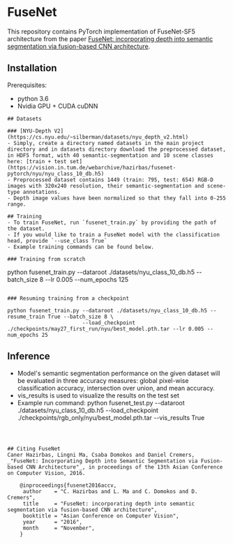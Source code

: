 # FuseNet

This repository contains PyTorch implementation of FuseNet-SF5 architecture from the paper
[FuseNet: incorporating depth into semantic segmentation via fusion-based CNN architecture](https://pdfs.semanticscholar.org/9360/ce51ec055c05fd0384343792c58363383952.pdf). 


## Installation
Prerequisites:
- python 3.6
- Nvidia GPU + CUDA cuDNN
```
## Datasets 

### [NYU-Depth V2](https://cs.nyu.edu/~silberman/datasets/nyu_depth_v2.html)
- Simply, create a directory named datasets in the main project directory and in datasets directory download the preprocessed dataset, in HDF5 format, with 40 semantic-segmentation and 10 scene classes here: [train + test set](https://vision.in.tum.de/webarchive/hazirbas/fusenet-pytorch/nyu/nyu_class_10_db.h5)
- Preprocessed dataset contains 1449 (train: 795, test: 654) RGB-D images with 320x240 resolution, their semantic-segmentation and scene-type annotations.
- Depth image values have been normalized so that they fall into 0-255 range. 

## Training
- To train FuseNet, run `fusenet_train.py` by providing the path of the dataset. 
- If you would like to train a FuseNet model with the classification head, provide `--use_class True`
- Example training commands can be found below.

### Training from scratch

```
python fusenet_train.py --dataroot ./datasets/nyu_class_10_db.h5 --batch_size 8 --lr 0.005 --num_epochs 125
```

### Resuming training from a checkpoint

python fusenet_train.py --dataroot ./datasets/nyu_class_10_db.h5 --resume_train True --batch_size 8 \
                        --load_checkpoint ./checkpoints/may27_first_run/nyu/best_model.pth.tar --lr 0.005 --num_epochs 25
```

## Inference
- Model's semantic segmentation performance on the given dataset will be evaluated in three accuracy measures: global pixel-wise classification accuracy, 
intersection over union, and mean accuracy.
- vis_results is used to visualize the results on the test set
- Example run command:
python fusenet_test.py --dataroot ./datasets/nyu_class_10_db.h5 --load_checkpoint ./checkpoints/rgb_only/nyu/best_model.pth.tar --vis_results True
```



## Citing FuseNet
Caner Hazirbas, Lingni Ma, Csaba Domokos and Daniel Cremers, _"FuseNet: Incorporating Depth into Semantic Segmentation via Fusion-based CNN Architecture"_, in proceedings of the 13th Asian Conference on Computer Vision, 2016.

    @inproceedings{fusenet2016accv,
     author    = "C. Hazirbas and L. Ma and C. Domokos and D. Cremers",
     title     = "FuseNet: incorporating depth into semantic segmentation via fusion-based CNN architecture",
     booktitle = "Asian Conference on Computer Vision",
     year      = "2016",
     month     = "November",
    }

